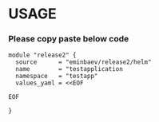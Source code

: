 # USAGE

### Please copy paste below code

```
module "release2" {
  source      = "eminbaev/release2/helm"
  name        = "testapplication
  namespace   = "testapp"
  values_yaml = <<EOF

EOF 

}

```